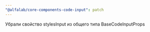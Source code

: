 ```yaml
---
"@alfalab/core-components-code-input": patch
---
```


Убрали свойство stylesInput из общего типа BaseCodeInputProps
